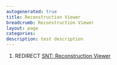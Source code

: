 ```yaml
---
autogenerated: true
title: Reconstruction Viewer
breadcrumb: Reconstruction Viewer
layout: page
categories: 
description: test description
---
```


1.  REDIRECT [SNT: Reconstruction Viewer](SNT__Reconstruction_Viewer )
